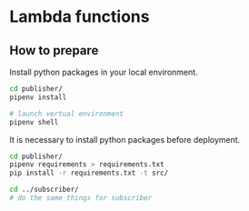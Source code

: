 # Lambda functions

## How to prepare

Install python packages in your local environment.

```bash
cd publisher/
pipenv install

# launch vertual environment
pipenv shell
```

It is necessary to install python packages before deployment.

```bash
cd publisher/
pipenv requirements > requirements.txt
pip install -r requirements.txt -t src/

cd ../subscriber/
# do the same things for subscriber
```
